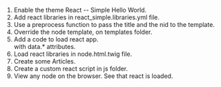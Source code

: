 1. Enable the theme React -- Simple Hello World.
2. Add react libraries in react_simple.libraries.yml file.
3. Use a preprocess function to pass the title and the nid to the template.
4. Override the node template, on templates folder.
5. Add a code to load react app. <div id="react-app"><div> with data.* attributes.
6. Load react libraries in node.html.twig file.
7. Create some Articles.
8. Create a custom react script in js folder.
9. View any node on the browser. See that react is loaded.
